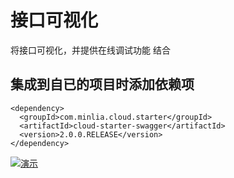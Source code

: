 # 接口可视化  

将接口可视化，并提供在线调试功能
结合

## 集成到自已的项目时添加依赖项    

```pom
<dependency>
  <groupId>com.minlia.cloud.starter</groupId>
  <artifactId>cloud-starter-swagger</artifactId>
  <version>2.0.0.RELEASE</version>
</dependency>
```

[![演示](http://g.recordit.co/7EUN6RE4E9.gif)](http://minlia.com/)


